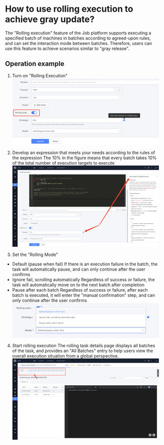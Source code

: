 # How to use rolling execution to achieve gray update?


The "Rolling execution" feature of the Job platform supports executing a specified batch of machines in batches according to agreed-upon rules, and can set the interaction mode between batches. Therefore, users can use this feature to achieve scenarios similar to "gray release".

## Operation example

1. Turn on "Rolling Execution"
    ![image-20240806122248970](media/image-20240806122248970.png)


2. Develop an expression that meets your needs according to the rules of the expression
    The 10% in the figure means that every batch takes 10% of the total number of execution targets to execute
    ![image-20240806122353812](media/image-20240806122353812.png)


3. Set the "Rolling Mode"
  - Default (pause when fail)
    If there is an execution failure in the batch, the task will automatically pause, and can only continue after the user confirms
  - Ignore fail, scrolling automatically
    Regardless of success or failure, the task will automatically move on to the next batch after completion
  - Pause after each batch
    Regardless of success or failure, after each batch is executed, it will enter the "manual confirmation" step, and can only continue after the user confirms
    ![image-20240806122454788](media/image-20240806122454788.png)


4. Start rolling execution
The rolling task details page displays all batches of the task, and provides an "All Batches" entry to help users view the overall execution situation from a global perspective.
![image-20240806122657841](media/image-20240806122657841.png)
